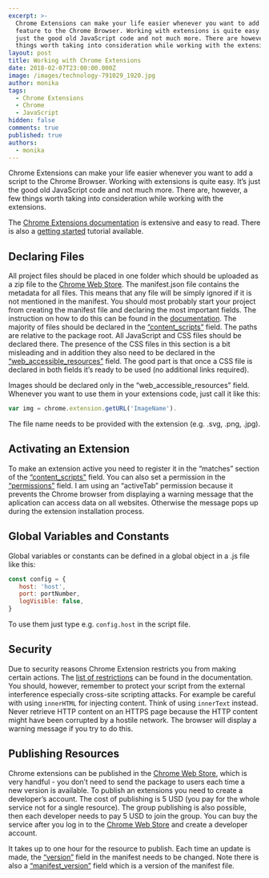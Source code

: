 ```yaml
---
excerpt: >-
  Chrome Extensions can make your life easier whenever you want to add a new
  feature to the Chrome Browser. Working with extensions is quite easy. It’s
  just the good old JavaScript code and not much more. There are however few
  things worth taking into consideration while working with the extensions.
layout: post
title: Working with Chrome Extensions
date: 2018-02-07T23:00:00.000Z
image: /images/technology-791029_1920.jpg
author: monika
tags:
  - Chrome Extensions
  - Chrome
  - JavaScript
hidden: false
comments: true
published: true
authors:
  - monika
---
```


Chrome Extensions can make your life easier whenever you want to add a script to the Chrome Browser. Working with extensions is quite easy. It’s just the good old JavaScript code and not much more. There are, however, a few things worth taking into consideration while working with the extensions.

The [Chrome Extensions documentation](https://developer.chrome.com/extensions) is extensive and easy to read. There is also a [getting started](https://developer.chrome.com/extensions/getstarted) tutorial available.


## Declaring Files

All project files should be placed in one folder which should be uploaded as a zip file to the [Chrome Web Store](https://chrome.google.com/webstore/). The manifest.json file contains the metadata for all files. This means that any file will be simply ignored if it is not mentioned in the manifest. You should most probably start your project from creating the manifest file and declaring the most important fields. The instruction on how to do this can be found in the [documentation](https://developer.chrome.com/extensions). The majority of files should be declared in the [“content_scripts”](https://developer.chrome.com/extensions/content_scripts) field. The paths are relative to the package root. All JavaScript and CSS files should be declared there. The presence of the CSS files in this section is a bit misleading and in addition they also need to be declared in the [“web_accessible_resources”](https://developer.chrome.com/extensions/manifest/web_accessible_resources) field. The good part is that once a CSS file is declared in both fields it’s ready to be used (no additional links required).

Images should be declared only in the “web_accessible_resources” field. Whenever you want to use them in your extensions code, just call it like this: 

```javascript
var img = chrome.extension.getURL('ImageName'). 
```

The file name needs to be provided with the extension (e.g. .svg, .png, .jpg).

## Activating an Extension

To make an extension active you need to register it in the “matches” section of the [“content_scripts"](https://developer.chrome.com/extensions/content_scripts) field. You can also set a permission in the [“permissions”](https://developer.chrome.com/extensions/declare_permissions) field. I am using an “activeTab” permission because it prevents the Chrome browser from displaying a warning message that the aplication can access data on all websites. Otherwise the message pops up during the extension installation process. 

## Global Variables and Constants

Global variables or constants can be defined in a global object in a .js file like this:

```javascript
const config = {
   host: 'host',
   port: portNumber,
   logVisible: false,
}
```

To use them just type e.g. `config.host` in the script file.

## Security

Due to security reasons Chrome Extension restricts you from making certain actions. The [list of restrictions](https://developer.chrome.com/apps/contentSecurityPolicy) can be found in the documentation. 
You should, however, remember to protect your script from the external interference especially cross-site scripting attacks. For example be careful with using `innerHTML` for injecting content. Think of using `innerText` instead. Never retrieve HTTP content on an HTTPS page because the HTTP content might have been corrupted by a hostile network. The browser will display a warning message if you try to do this.

## Publishing Resources

Chrome extensions can be published in the [Chrome Web Store](https://chrome.google.com/webstore/), which is very handful - you don’t need to send the package to  users each time a new version is available. To publish an extensions you need to create a developer’s account. The cost of publishing is 5 USD (you pay for the whole service not for a single resource). The group publishing is also possible, then each developer needs to pay 5 USD to join the group. You can buy the service after you log in to the [Chrome Web Store](https://chrome.google.com/webstore/) and create a developer account. 

It takes up to one hour for the resource to publish. Each time an update is made, the [“version”](https://developer.chrome.com/extensions/manifest/version) field in the manifest needs to be changed. Note there is also a [“manifest_version”](https://developer.chrome.com/extensions/manifest/manifest_version) field which is a version of the manifest file. 
